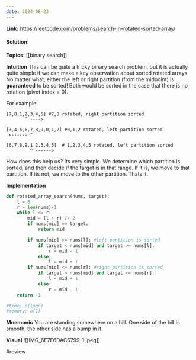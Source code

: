 ```yaml
---
date: 2024-08-23
---
```

**Link:** https://leetcode.com/problems/search-in-rotated-sorted-array/
#### Solution:

**Topics**: [[binary search]]

**Intuition**
This can be quite a tricky binary search problem, but it is actually quite simple if we can make a key observation about sorted rotated arrays. No matter what, either the left or right partition (from the midpoint) is **guaranteed** to be sorted! Both would be sorted in the case that there is no rotation (pivot index = 0). 

For example:
```
[7,8,1,2,3,4,5] #7,8 rotated, right partition sorted
       ^ ---->

[3,4,5,6,7,8,9,0,1,2] #0,1,2 rotated, left partition sorted
 <------ ^        

[6,7,8,9,1,2,3,4,5]  # 1,2,3,4,5 rotated, left partition sorted
         ^ ------> 
```

How does this help us? Its very simple. We determine which partition is sorted, and then decide if the target is in that range. If it is, we move to that partition. If its not, we move to the other partition. Thats it. 

**Implementation**
```python
def rotated_array_search(nums, target):
	l = 0
	r = len(nums)-1
	while l <= r:
		mid = (l + r) // 2
		if nums[mid] == target:
			return mid

		if nums[mid] >= nums[l]: #left partition is sorted
			if target < nums[mid] and target >= nums[l]:
				r = mid - 1
			else:
				l = mid + 1								
		if nums[mid] <= nums[r]: #right partition is sorted
			if target > nums[mid] and target <= nums[r]:
				l = mid + 1
			else:
				r = mid - 1
	return -1

#time: o(logn)
#memory: o(1)
```

**Mnemonic**
You are standing somewhere on a hill. One side of the hill is smooth, the other side has a bump in it. 

**Visual** 
![[IMG_6E7F6DAC6799-1.jpeg]]

#review 


